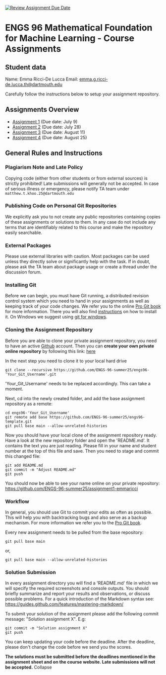 [![Review Assignment Due Date](https://classroom.github.com/assets/deadline-readme-button-22041afd0340ce965d47ae6ef1cefeee28c7c493a6346c4f15d667ab976d596c.svg)](https://classroom.github.com/a/ACScRwAV)
# ENGS 96 Mathematical Foundation for Machine Learning - Course Assignments

## Student data

Name: Emma Ricci-De Lucca
Email: emma.g.ricci-de.lucca.th@dartmouth.edu

Carefully follow the instructions below to setup your assignment repository.

## Assignments Overview

* [Assignment 1](assignment1) (Due date: July 9)
* [Assignment 2](assignment2) (Due date: July 28)
* [Assignment 3](assignment3) (Due date: August 11)
* [Assignment 4](assignment4) (Due date: August 25)

## General Rules and Instructions

### Plagiarism Note and Late Policy
Copying code (either from other students or from external sources) is strictly prohibited! Late submissions will generally not be accepted. In case of serious illness or emergency, please notify TA team under `matthew.t.khoo.25@dartmouth.edu`

### Publishing Code on Personal Git Repositories
We explicitly ask you to not create any public repositories containing copies of these assignments or solutions to them. In any case do not include any terms that are identifiably related to this course and make the repository easily searchable.

### External Packages
Please use external libraries with caution.
Most packages can be used unless they directly solve or significantly help with the task.
If in doubt, please ask the TA team about package usage or create a thread under the discussion forum.

### Installing Git
Before we can begin, you must have Git running, a distributed revision control system which you need to hand in your assignments as well as keeping track of your code changes.
We refer you to the online [Pro Git book](https://git-scm.com/book/en/v2) for more information.
There you will also find [instructions](https://git-scm.com/book/en/v2/Getting-Started-Installing-Git]) on how to install it.
On Windows we suggest using [git for windows](https://git-for-windows.github.io/).

### Cloning the Assignment Repository
Before you are able to clone your private assignment repository, you need to have an active [Github](https://github.com/) account.
Then you can **create your own private online repository** by following this link: [here](https://classroom.github.com/a/jh3feDB2)

In the next step you need to clone it to your local hard drive
```
git clone --recursive https://github.com/ENGS-96-summer25/engs96-'Your_Git_Username'.git 
```
'Your_Git_Username' needs to be replaced accordingly. This can take a moment.


Next, cd into the newly created folder, and add the base assignment repository as a remote:
```
cd engs96-'Your_Git_Username'
git remote add base https://github.com/ENGS-96-summer25/engs96-template.git
git pull base main --allow-unrelated-histories
```
Now you should have your local clone of the assignment repository ready. Have a look at the new repository folder and open the 'README.md'. It contains the text you are just reading. Please fill in your name and student number at the top of this file and save. Then you need to stage and commit this changed file:
```
git add README.md
git commit -m "Adjust README.md"
git push
```
You should now be able to see your name online on your private repository: https://github.com/ENGS-96-summer25/assignment1-emmaricci

### Workflow
In general, you should use Git to commit your edits as often as possible. This will help you with backtracking bugs and also serve as a backup mechanism.
For more information we refer you to the [Pro Git book](https://git-scm.com/book/en/v2/Git-Basics-Recording-Changes-to-the-Repository).

Every new assignment needs to be pulled from the base repository:
```
git pull base main
```
or,
```
git pull base main --allow-unrelated-histories
```

### Solution Submission
In every assignment directory you will find a 'README.md' file in which we will specify the required screenshots and console outputs. You should briefly summarize and report your results and observations, or discuss possible problems.
For a quick introduction of the Markdown syntax see: https://guides.github.com/features/mastering-markdown/

To submit your solution of the assignment please add the following commit message: "Solution assignment X". E.g:
```
git commit -m "Solution assignment X"
git push
```
You can keep updating your code before the deadline. After the deadline, please don't change the code before we send you the scores.

**The solutions must be submitted before the deadlines mentioned in the assignment sheet and on the course website. Late submissions will not be accepted.**
Collapse
